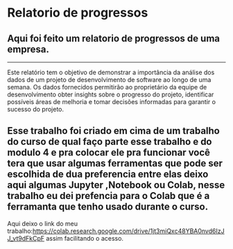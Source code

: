# Relatorio de progressos

## Aqui foi feito um relatorio de progressos de uma empresa.
---
Este relatório tem o objetivo de demonstrar a importância da análise dos dados de um
projeto de desenvolvimento de software ao longo de uma semana. Os dados fornecidos
permitirão ao proprietário da equipe de desenvolvimento obter insights sobre o progresso
do projeto, identificar possíveis áreas de melhoria e tomar decisões informadas para
garantir o sucesso do projeto.

Esse trabalho foi criado em cima de um trabalho do curso de qual faço parte esse trabalho 
e do modulo 4 e pra colocar ele pra funcionar você tera que usar algumas ferramentas que pode 
ser escolhida de dua preferencia entre elas deixo aqui algumas Jupyter ,Notebook ou Colab,
nesse trabalho eu dei prefencia para o Colab que é a ferramanta que tenho usado durante o curso.
---

Aqui deixo o link do meu trabalho:https://colab.research.google.com/drive/1jt3miQxc48YBA0nvd6IzJJ_vt9dFkCpF
assim facilitando o acesso.
